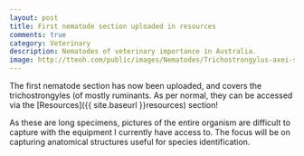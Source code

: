 ```yaml
---
layout: post
title: First nematode section uploaded in resources
comments: true
category: Veterinary
description: Nematodes of veterinary importance in Australia.
image: http://tteoh.com/public/images/Nematodes/Trichostrongylus-axei-spicules-gubernaculum.jpg
---
```



The first nematode section has now been uploaded, and covers the trichostrongyles (of mostly ruminants. As per normal, they can be accessed via the [Resources]({{ site.baseurl }}resources) section! 

As these are long specimens, pictures of the entire organism are difficult to capture with the equipment I currently have access to. The focus will be on capturing anatomical structures useful for species identification.
